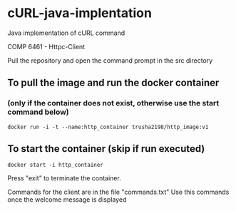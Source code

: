 # cURL-java-implentation
Java implementation of cURL command

COMP 6461 - Httpc-Client


Pull the repository and open the command prompt in the src directory


## To pull the image and run the docker container
### (only if the container does not exist, otherwise use the start command below)

```
docker run -i -t --name:http_container trusha2198/http_image:v1

```

## To start the container (skip if run executed)

```
docker start -i http_container

```

Press "exit" to terminate the container.

Commands for the client are in the file "commands.txt"
Use this commands once the welcome message is displayed



